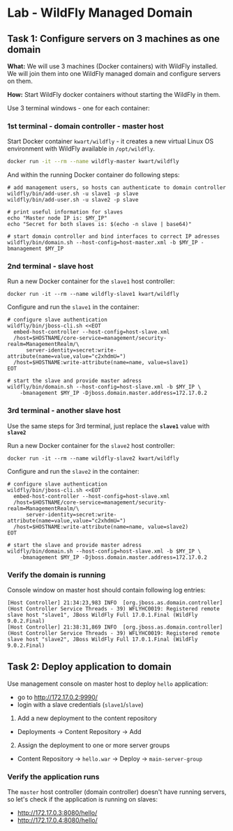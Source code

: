 # Lab - WildFly Managed Domain

## Task 1: Configure servers on 3 machines as one domain 

**What:** 
We will use 3 machines (Docker containers) with WildFly installed. We will
join them into one WildFly managed domain and configure servers on them.

**How:**
Start WildFly docker containers without starting the WildFly in them.

Use 3 terminal windows - one for each container:

### 1st terminal - domain controller - master host

Start Docker container `kwart/wildfly` - it creates a new virtual Linux OS environment with WildFly available in `/opt/wildfly`.

```bash
docker run -it --rm --name wildfly-master kwart/wildfly
```

And within the running Docker container do following steps:

```
# add management users, so hosts can authenticate to domain controller
wildfly/bin/add-user.sh -u slave1 -p slave
wildfly/bin/add-user.sh -u slave2 -p slave

# print useful information for slaves
echo "Master node IP is: $MY_IP"
echo "Secret for both slaves is: $(echo -n slave | base64)"

# start domain controller and bind interfaces to correct IP adresses
wildfly/bin/domain.sh --host-config=host-master.xml -b $MY_IP -bmanagement $MY_IP
```

### 2nd terminal - slave host

Run a new Docker container for the `slave1` host controller:
```
docker run -it --rm --name wildfly-slave1 kwart/wildfly
```

Configure and run the `slave1` in the container:

```
# configure slave authentication 
wildfly/bin/jboss-cli.sh <<EOT
  embed-host-controller --host-config=host-slave.xml
  /host=$HOSTNAME/core-service=management/security-realm=ManagementRealm/\
      server-identity=secret:write-attribute(name=value,value="c2xhdmU=")
  /host=$HOSTNAME:write-attribute(name=name, value=slave1)
EOT

# start the slave and provide master adress
wildfly/bin/domain.sh --host-config=host-slave.xml -b $MY_IP \
    -bmanagement $MY_IP -Djboss.domain.master.address=172.17.0.2
```

### 3rd terminal - another slave host

Use the same steps for 3rd terminal, just replace the **`slave1`** value with **`slave2`**

Run a new Docker container for the `slave2` host controller:

```
docker run -it --rm --name wildfly-slave2 kwart/wildfly
```

Configure and run the `slave2` in the container:

```
# configure slave authentication 
wildfly/bin/jboss-cli.sh <<EOT
  embed-host-controller --host-config=host-slave.xml
  /host=$HOSTNAME/core-service=management/security-realm=ManagementRealm/\
      server-identity=secret:write-attribute(name=value,value="c2xhdmU=")
  /host=$HOSTNAME:write-attribute(name=name, value=slave2)
EOT

# start the slave and provide master adress
wildfly/bin/domain.sh --host-config=host-slave.xml -b $MY_IP \
    -bmanagement $MY_IP -Djboss.domain.master.address=172.17.0.2
```


### Verify the domain is running
Console window on master host should contain following log entries:
```
[Host Controller] 21:34:23,983 INFO  [org.jboss.as.domain.controller] (Host Controller Service Threads - 39) WFLYHC0019: Registered remote slave host "slave1", JBoss WildFly Full 17.0.1.Final (WildFly 9.0.2.Final)
[Host Controller] 21:38:31,869 INFO  [org.jboss.as.domain.controller] (Host Controller Service Threads - 39) WFLYHC0019: Registered remote slave host "slave2", JBoss WildFly Full 17.0.1.Final (WildFly 9.0.2.Final)
```

## Task 2: Deploy application to domain

Use management console on master host to deploy `hello` application:
* go to http://172.17.0.2:9990/
* login with a slave credentials (`slave1`/`slave`)

1. Add a new deployment to the content repository
  * Deployments -> Content Repository -> Add
2. Assign the deployment to one or more server groups
  * Content Repository -> `hello.war` -> Deploy -> `main-server-group`

### Verify the application runs

The `master` host controller (domain controller) doesn't have running servers, so let's check
if the application is running on slaves:

* http://172.17.0.3:8080/hello/
* http://172.17.0.4:8080/hello/

